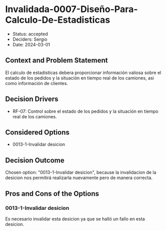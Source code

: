 # Invalidada-0007-Diseño-Para-Calculo-De-Estadisticas

* Status: accepted
* Deciders: Sergio
* Date: 2024-03-01

## Context and Problem Statement

El calculo de estadisticas debera proporcionar información valiosa sobre el estado de los pedidos y la situación en tiempo real de los camiones, asi como información de clientes.

## Decision Drivers

* RF-07: Control sobre el estado de los pedidos y la situación en tiempo real de los camiones.

## Considered Options

* 0013-1-Invalidar desicion

## Decision Outcome

Chosen option: "0013-1-Invalidar desicion", because la invalidacion de la desicion nos permitirá realizarla nuevamente pero de manera correcta.

## Pros and Cons of the Options

### 0013-1-Invalidar desicion

Es necesario invalidar esta desicion ya que se halló un fallo en esta desicion.
